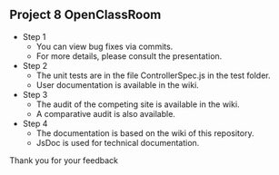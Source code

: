 ## Project 8 OpenClassRoom

* Step 1
    * You can view bug fixes via commits.
    * For more details, please consult the presentation.
* Step 2
    * The unit tests are in the file ControllerSpec.js in the test folder.
    * User documentation is available in the wiki.
* Step 3
    * The audit of the competing site is available in the wiki.
    * A comparative audit is also available.
* Step 4
    * The documentation is based on the wiki of this repository.
    * JsDoc is used for technical documentation.

Thank you for your feedback